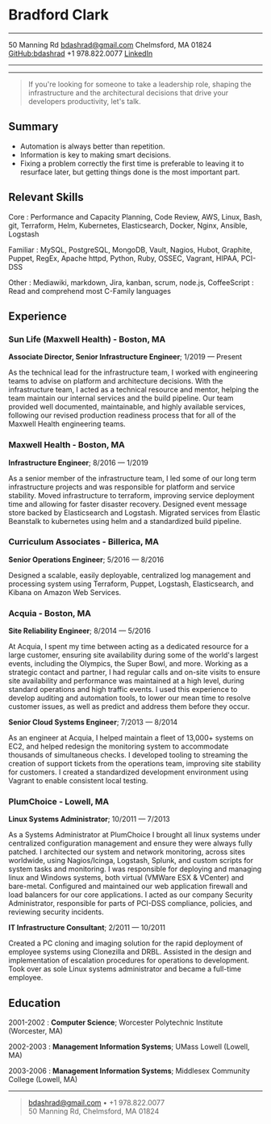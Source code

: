 Bradford Clark
==============

---------------------        --------------------------------------------------
50 Manning Rd                                              <bdashrad@gmail.com>
Chelmsford, MA 01824              [GitHub:bdashrad](http://github.com/bdashrad)
+1 978.822.0077              [LinkedIn](https://linkedin.com/in/bradfordclark/)
---------------------        --------------------------------------------------

---

> If you're looking for someone to take a leadership role, shaping the
> infrastructure and the architectural decisions that drive your developers
> productivity, let's talk.

Summary
-------

* Automation is always better than repetition.
* Information is key to making smart decisions.
* Fixing a problem correctly the first time is preferable to leaving it to
  resurface later, but getting things done is the most important part.

Relevant Skills
---------------

Core
:   Performance and Capacity Planning, Code Review, AWS, Linux, Bash, git,
    Terraform, Helm, Kubernetes, Elasticsearch, Docker, Nginx, Ansible,
    Logstash

Familiar
:   MySQL, PostgreSQL, MongoDB, Vault, Nagios, Hubot, Graphite, Puppet,
    RegEx, Apache httpd, Python, Ruby, OSSEC, Vagrant, HIPAA, PCI-DSS

Other
:   Mediawiki, markdown, Jira, kanban, scrum, node.js, CoffeeScript
:   Read and comprehend most C-Family languages

Experience
----------

### Sun Life (Maxwell Health) - Boston, MA
**Associate Director, Senior Infrastructure Engineer**; 1/2019 — Present

As the technical lead for the infrastructure team, I worked with engineering
teams to advise on platform and architecture decisions. With the infrastructure
team, I acted as a technical resource and mentor, helping the team maintain our
internal services and the build pipeline. Our team provided well documented,
maintainable, and highly available services, following our revised production
readiness process that for all of the Maxwell Health engineering teams.

### Maxwell Health - Boston, MA
**Infrastructure Engineer**; 8/2016 — 1/2019

As a senior member of the infrastructure team, I led some of our long term
infrastructure projects and was responsible for platform and service stability.
Moved infrastructure to terraform, improving service deployment time and
allowing for faster disaster recovery. Designed event message store backed by
Elasticsearch and Logstash. Migrated services from Elastic Beanstalk to 
kubernetes using helm and a standardized build pipeline.

### Curriculum Associates - Billerica, MA
**Senior Operations Engineer**; 5/2016 — 8/2016

Designed a scalable, easily deployable, centralized log management and
processing system using Terraform, Puppet, Logstash, Elasticsearch, and
Kibana on Amazon Web Services.

### Acquia - Boston, MA
**Site Reliability Engineer**; 8/2014 — 5/2016

At Acquia, I spent my time between acting as a dedicated resource for a large
customer, ensuring site availability during some of the world's largest events,
including the Olympics, the Super Bowl, and more. Working as a strategic contact
and partner, I had regular calls and on-site visits to ensure site availability
and performance was maintained at a high level, during standard operations and
high traffic events. I used this experience to develop auditing and automation
tools, to lower our mean time to resolve customer issues, as well as predict
and address them before they occur.

**Senior Cloud Systems Engineer**; 7/2013 — 8/2014

As an engineer at Acquia, I helped maintain a fleet of 13,000+ systems on EC2,
and helped redesign the monitoring system to accommodate thousands of
simultaneous checks. I developed tooling to streaming the creation of support
tickets from the operations team, improving site stability for customers. I
created a standardized development environment using Vagrant to enable
consistent local testing.

### PlumChoice - Lowell, MA
**Linux Systems Administrator**; 10/2011 — 7/2013

As a Systems Administrator at PlumChoice I brought all linux systems under
centralized configuration management and ensure they were always fully patched.
I architected our system and network monitoring, across sites worldwide,
using Nagios/Icinga, Logstash, Splunk, and custom scripts for system tasks and
monitoring. I was responsible for deploying and managing linux and Windows
systems, both virtual (VMWare ESX & VCenter) and bare-metal. Configured and
maintained our web application firewall and load balancers for our core
applications. I acted as our company Security Administrator, responsible for
parts of PCI-DSS compliance, policies, and reviewing security incidents.

**IT Infrastructure Consultant**; 2/2011 — 10/2011

Created a PC cloning and imaging solution for the rapid deployment of employee
systems using Clonezilla and DRBL. Assisted in the design and implementation
of escalation procedures for operations to development. Took over as sole Linux
systems administrator and became a full-time employee.

Education
---------

2001-2002
:   **Computer Science**; Worcester Polytechnic Institute (Worcester, MA)

2002-2003
:   **Management Information Systems**; UMass Lowell (Lowell, MA)

2003-2006
:   **Management Information Systems**; Middlesex Community College (Lowell, MA)

----

> <bdashrad@gmail.com> • +1 978.822.0077 \
> 50 Manning Rd, Chelmsford, MA 01824
